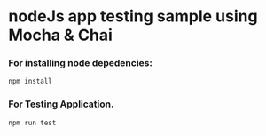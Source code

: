 # nodeJs app testing sample using Mocha & Chai

### For installing node depedencies:
```sh
npm install
```

### For Testing Application.
```sh
npm run test
```
